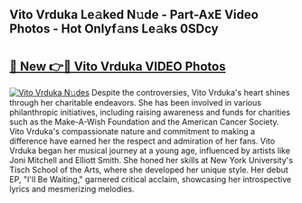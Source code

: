 ## Vito Vrduka Le𝚊ked N𝚞de - Part-AxE Video Photos - Hot Onlyf𝚊ns Le𝚊ks 0SDcy

# <h2><a href="http://ab28228.deff.icu/?id=Vito+Vrduka">🔗 New 👉🔴 Vito Vrduka VIDEO Photos</a></h2>

[![Vito Vrduka N𝚞des](https://i.imgur.com/rIISA9y.gif)](http://ab28228.deff.icu/?id=Vito+Vrduka)
Despite the controversies, Vito Vrduka's heart shines through her charitable endeavors. She has been involved in various philanthropic initiatives, including raising awareness and funds for charities such as the Make-A-Wish Foundation and the American Cancer Society. Vito Vrduka's compassionate nature and commitment to making a difference have earned her the respect and admiration of her fans. Vito Vrduka began her musical journey at a young age, influenced by artists like Joni Mitchell and Elliott Smith. She honed her skills at New York University's Tisch School of the Arts, where she developed her unique style. Her debut EP, "I'll Be Waiting," garnered critical acclaim, showcasing her introspective lyrics and mesmerizing melodies.
